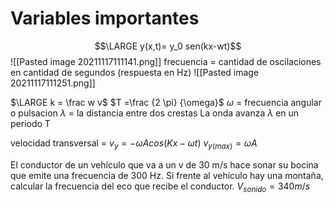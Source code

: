 # Variables importantes
$$\LARGE y(x,t)= y_0 sen(kx-wt)$$
![[Pasted image 20211117111141.png]]
frecuencia = cantidad de oscilaciones en cantidad de segundos (respuesta en Hz)
![[Pasted image 20211117111251.png]]

$\LARGE k = \frac w v$
$T =\frac {2 \pi}  {\omega}$
$\omega$ = frecuencia angular o pulsacion
$\lambda$ = la distancia entre dos crestas
La onda avanza $\lambda$ en un periodo T  

velocidad transversal = $v_y = -\omega A cos(Kx-\omega t)$
$v_{y(max)}=\omega A$

El conductor de un vehículo que va a un v de 30 m/s hace sonar su bocina que emite una frecuencia de 300 Hz. Si frente al vehículo hay una montaña, calcular la frecuencia del eco que recibe el conductor.	$V_{sonido} =340 m/s$